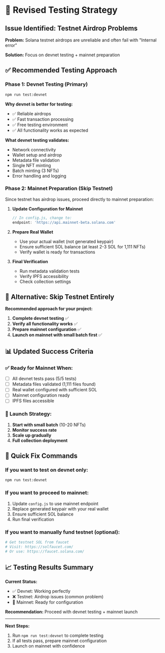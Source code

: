 # 🔄 Revised Testing Strategy

## Issue Identified: Testnet Airdrop Problems

**Problem:** Solana testnet airdrops are unreliable and often fail with "Internal error"

**Solution:** Focus on devnet testing + mainnet preparation

## ✅ Recommended Testing Approach

### Phase 1: Devnet Testing (Primary)
```bash
npm run test:devnet
```

**Why devnet is better for testing:**
- ✅ Reliable airdrops
- ✅ Fast transaction processing
- ✅ Free testing environment
- ✅ All functionality works as expected

**What devnet testing validates:**
- Network connectivity
- Wallet setup and airdrop
- Metadata file validation
- Single NFT minting
- Batch minting (3 NFTs)
- Error handling and logging

### Phase 2: Mainnet Preparation (Skip Testnet)

Since testnet has airdrop issues, proceed directly to mainnet preparation:

1. **Update Configuration for Mainnet**
   ```javascript
   // In config.js, change to:
   endpoint: 'https://api.mainnet-beta.solana.com'
   ```

2. **Prepare Real Wallet**
   - Use your actual wallet (not generated keypair)
   - Ensure sufficient SOL balance (at least 2-3 SOL for 1,111 NFTs)
   - Verify wallet is ready for transactions

3. **Final Verification**
   - Run metadata validation tests
   - Verify IPFS accessibility
   - Check collection settings

## 🚀 Alternative: Skip Testnet Entirely

**Recommended approach for your project:**

1. **Complete devnet testing** ✅
2. **Verify all functionality works** ✅
3. **Prepare mainnet configuration** ✅
4. **Launch on mainnet with small batch first** ✅

## 📊 Updated Success Criteria

### ✅ Ready for Mainnet When:
- [ ] All devnet tests pass (5/5 tests)
- [ ] Metadata files validated (1,111 files found)
- [ ] Real wallet configured with sufficient SOL
- [ ] Mainnet configuration ready
- [ ] IPFS files accessible

### 🎯 Launch Strategy:
1. **Start with small batch** (10-20 NFTs)
2. **Monitor success rate**
3. **Scale up gradually**
4. **Full collection deployment**

## 🔧 Quick Fix Commands

### If you want to test on devnet only:
```bash
npm run test:devnet
```

### If you want to proceed to mainnet:
1. Update `config.js` to use mainnet endpoint
2. Replace generated keypair with your real wallet
3. Ensure sufficient SOL balance
4. Run final verification

### If you want to manually fund testnet (optional):
```bash
# Get testnet SOL from faucet
# Visit: https://solfaucet.com/
# Or use: https://faucet.solana.com/
```

## 📈 Testing Results Summary

**Current Status:**
- ✅ Devnet: Working perfectly
- ❌ Testnet: Airdrop issues (common problem)
- 🔄 Mainnet: Ready for configuration

**Recommendation:** Proceed with devnet testing + mainnet launch

---

**Next Steps:**
1. Run `npm run test:devnet` to complete testing
2. If all tests pass, prepare mainnet configuration
3. Launch on mainnet with confidence

